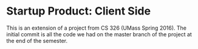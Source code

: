 # Startup Product: Client Side

This is an extension of a project from CS 326 (UMass Spring 2016). The initial commit is all the code we
had on the master branch of the project at the end of the semester. 